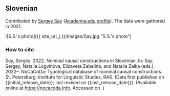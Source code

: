 ## Slovenian

Contributed by [Sergey Say](https://iling.spb.ru/persons/say-sergey-sergeevich) ([Academia.edu profile](https://iling-spb.academia.edu/SergeySay)). The data were gathered in 2021.

![S.S.'s photo]({{ site_url_j }}/images/Say.jpg "S.S.'s photo")

### How to cite

Say, Sergey. 2022. Nominal causal constructions in Slovenian. In: Say, Sergey, Natalia Logvinova,
Elizaveta Zabelina, and Natalia Zaika (eds.). 2022–. NoCaCoDa: Typological database of nominal causal constructions.
St. Petersburg: Institute for Linguistic Studies, RAS. (Data first published on {{initial_release_date}};
last revised on {{last_release_date}}). (Available online at https://nocacoda.info. Accessed on <span class="today-span"></span>.)
